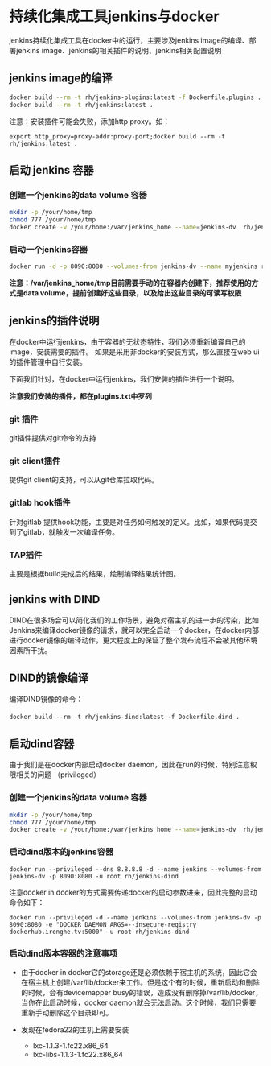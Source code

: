 # 持续化集成工具jenkins与docker

jenkins持续化集成工具在docker中的运行，主要涉及jenkins image的编译、部署jenkins image、jenkins的相关插件的说明、jenkins相关配置说明

## jenkins image的编译

```bash
docker build --rm -t rh/jenkins-plugins:latest -f Dockerfile.plugins .
docker build --rm -t rh/jenkins:latest .
```

注意：安装插件可能会失败，添加http proxy。如：

```text
export http_proxy=proxy-addr:proxy-port;docker build --rm -t rh/jenkins:latest .
```

## 启动 jenkins 容器

### 创建一个jenkins的data volume 容器

```bash
mkdir -p /your/home/tmp
chmod 777 /your/home/tmp
docker create -v /your/home:/var/jenkins_home --name=jenkins-dv  rh/jenkins
```

### 启动一个jenkins容器

```bash
docker run -d -p 8090:8080 --volumes-from jenkins-dv --name myjenkins rh/jenkins
```

**注意：/var/jenkins_home/tmp目前需要手动的在容器内创建下，推荐使用的方式是data volume，提前创建好这些目录，以及给出这些目录的可读写权限**

## jenkins的插件说明

在docker中运行jenkins，由于容器的无状态特性，我们必须重新编译自己的image，安装需要的插件。
如果是采用非docker的安装方式，那么直接在web ui的插件管理中自行安装。

下面我们针对，在docker中运行jenkins，我们安装的插件进行一个说明。

**注意我们安装的插件，都在plugins.txt中罗列**

### git 插件

git插件提供对git命令的支持

### git client插件

提供git client的支持，可以从git仓库拉取代码。

### gitlab hook插件

针对gitlab 提供hook功能，主要是对任务如何触发的定义。比如，如果代码提交到了gitlab，就触发一次编译任务。

### TAP插件

主要是根据build完成后的结果，绘制编译结果统计图。


## jenkins with DIND ##

DIND在很多场合可以简化我们的工作场景，避免对宿主机的进一步的污染，比如Jenkins来编译docker镜像的请求，就可以完全启动一个docker，在docker内部进行docker镜像的编译动作，更大程度上的保证了整个发布流程不会被其他环境因素所干扰。

## DIND的镜像编译 ##

编译DIND镜像的命令：

`docker build --rm -t rh/jenkins-dind:latest -f Dockerfile.dind .`　

## 启动dind容器 ##

由于我们是在docker内部启动docker daemon，因此在run的时候，特别注意权限相关的问题 （privileged）

### 创建一个jenkins的data volume 容器

```bash
mkdir -p /your/home/tmp
chmod 777 /your/home/tmp
docker create -v /your/home:/var/jenkins_home --name=jenkins-dv  rh/jenkins-dind
```

### 启动dind版本的jenkins容器


`docker run --privileged --dns 8.8.8.8 -d --name jenkins --volumes-from jenkins-dv -p 8090:8080 -u root rh/jenkins-dind` 

注意docker in docker的方式需要传递docker的启动参数进来，因此完整的启动命令如下：

`docker run --privileged -d --name jenkins --volumes-from jenkins-dv -p 8090:8080 -e "DOCKER_DAEMON_ARGS=--insecure-registry dockerhub.ironghe.tv:5000" -u root rh/jenkins-dind`


### 启动dind版本容器的注意事项

- 由于docker in docker它的storage还是必须依赖于宿主机的系统，因此它会在宿主机上创建/var/lib/docker来工作。但是这个有的时候，重新启动和删除的时候，会有devicemapper busy的错误，造成没有删除掉/var/lib/docker，当你在此启动时候，docker daemon就会无法启动。这个时候，我们只需要重新手动删除这个目录即可。

- 发现在fedora22的主机上需要安装
  - lxc-1.1.3-1.fc22.x86_64
  - lxc-libs-1.1.3-1.fc22.x86_64